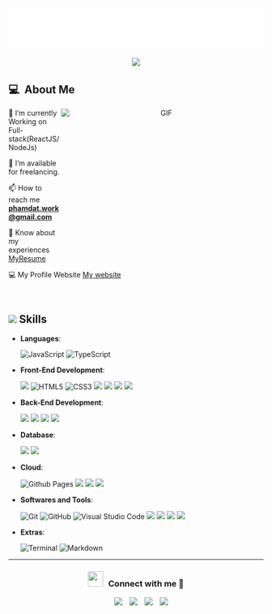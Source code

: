 <a href="#" target="_blank">
  <img src="gudev.svg" width="1200" alt="a" />
</a>

<!--  -->
<p align="center">
  <img src="https://readme-typing-svg.herokuapp.com?font=Time+New+Roman&color=25&size=25&center=true&vCenter=true&width=600&height=100&lines=Pham+Tien+Dat..&hearts;++;Front-End+Developer,;Infomation+Technology+Student,;Active+Learner/Researcher,;Love+to+learn+new+stuffs..<3">
</p>

## 💻 &nbsp;About Me

<a target="_blank" align="center">
  <img align="right" top="500" height="300" width="400" alt="GIF" src="https://media.giphy.com/media/SWoSkN6DxTszqIKEqv/giphy.gif">
</a>

🌱 I’m currently Working on Full-stack(ReactJS/NodeJs)

🤝 I’m available for freelancing.

📫 How to reach me **phamdat.work@gmail.com**

📄 Know about my experiences <a href="#" target="blank">MyResume</a>

💻 My Profile Website <a href="#" target="blank">My website</a>

<br/>

## <img src="https://media2.giphy.com/media/QssGEmpkyEOhBCb7e1/giphy.gif?cid=ecf05e47a0n3gi1bfqntqmob8g9aid1oyj2wr3ds3mg700bl&rid=giphy.gif" width ="25"><b> Skills</b>

<p align="center">

-   **Languages**:

    ![JavaScript](https://img.shields.io/badge/JavaScript%20-%23F7DF1E.svg?style=for-the-badge&logo=javascript&logoColor=black)
    ![TypeScript](https://img.shields.io/badge/TypeScript-007ACC?style=for-the-badge&logo=typescript&logoColor=white)

-   **Front-End Development**:

    ![](https://img.shields.io/badge/React-20232A?style=for-the-badge&logo=react&logoColor=61DAFB)
    ![HTML5](https://img.shields.io/badge/HTML5%20-%23E34F26.svg?style=for-the-badge&logo=html5&logoColor=white)
    ![CSS3](https://img.shields.io/badge/CSS%20-%231572B6.svg?style=for-the-badge&logo=css3&logoColor=white)
    ![](https://img.shields.io/badge/Sass-CC6699?style=for-the-badge&logo=sass&logoColor=white)
    ![](https://img.shields.io/badge/Tailwind_CSS-38B2AC?style=for-the-badge&logo=tailwind-css&logoColor=white)
    ![](https://img.shields.io/badge/Bootstrap-563D7C?style=for-the-badge&logo=bootstrap&logoColor=white)
    ![](https://img.shields.io/badge/Redux-593D88?style=for-the-badge&logo=redux&logoColor=white)
    ![]()
    ![]()

-   **Back-End Development**:

    ![](https://img.shields.io/badge/Node.js-43853D?style=for-the-badge&logo=node.js&logoColor=white)
    ![](https://img.shields.io/badge/Express.js-404D59?style=for-the-badge)
    ![](https://img.shields.io/badge/sequelize-323330?style=for-the-badge&logo=sequelize&logoColor=blue)
    ![](https://img.shields.io/badge/json%20web%20tokens-323330?style=for-the-badge&logo=json-web-tokens&logoColor=pink)
    ![]()

-   **Database**:

    ![](https://img.shields.io/badge/MySQL-00000F?style=for-the-badge&logo=mysql&logoColor=white)
    ![](https://img.shields.io/badge/MongoDB-4EA94B?style=for-the-badge&logo=mongodb&logoColor=white)
    ![]()

-   **Cloud**:

    ![Github Pages](https://img.shields.io/badge/GitHub%20Pages-%23327FC7.svg?style=for-the-badge&logo=github&logoColor=white)
    ![](https://img.shields.io/badge/Amazon_AWS-232F3E?style=for-the-badge&logo=amazon-aws&logoColor=white)
    ![](https://img.shields.io/badge/Google_Cloud-4285F4?style=for-the-badge&logo=google-cloud&logoColor=white)
    ![](https://img.shields.io/badge/Heroku-430098?style=for-the-badge&logo=heroku&logoColor=white)
    ![]()
    ![]()
    ![]()
    ![]()

-   **Softwares and Tools**:

    ![Git](https://img.shields.io/badge/git-%23F05033.svg?style=for-the-badge&logo=git&logoColor=white)
    ![GitHub](https://img.shields.io/badge/github-%23121011.svg?style=for-the-badge&logo=github&logoColor=white)
    ![Visual Studio Code](https://img.shields.io/badge/Visual%20Studio%20Code-0078d7.svg?style=for-the-badge&logo=visual-studio-code&logoColor=white)
    ![](https://img.shields.io/badge/Jira-0052CC?style=for-the-badge&logo=Jira&logoColor=white)
    ![](https://img.shields.io/badge/Figma-F24E1E?style=for-the-badge&logo=figma&logoColor=white)
    ![](https://img.shields.io/badge/eslint-3A33D1?style=for-the-badge&logo=eslint&logoColor=white)
    ![](https://img.shields.io/badge/prettier-1A2C34?style=for-the-badge&logo=prettier&logoColor=F7BA3E)

-   **Extras**:

    ![Terminal](https://img.shields.io/badge/Terminal-%23054020?style=for-the-badge&logo=gnu-bash&logoColor=white)
    ![Markdown](https://img.shields.io/badge/markdown-%23000000.svg?style=for-the-badge&logo=markdown&logoColor=white)
    ![]()

</p>

---

<h3 align="center" > <img src="https://media.giphy.com/media/iY8CRBdQXODJSCERIr/giphy.gif" width="30" height="30" style="margin-right: 10px;">Connect with me 🤝 </h3>

<p align="center">

 <div align="center"  class="icons-social" style="margin-left: 10px;">
        <a style="margin-left: 10px;"  target="_blank" href="#">
			<img src="https://img.icons8.com/doodle/40/000000/linkedin--v2.png"></a>
        <a style="margin-left: 10px;" target="_blank" href="#">
		<img src="https://img.icons8.com/doodle/40/000000/github--v1.png"></a>
    <a style="margin-left: 10px;" target="_blank" href="#">
		<img style="width: 48px;" src="https://img.icons8.com/?size=100&id=6QtoKjRma1Cq&format=png&color=000000"></a>
    <a style="margin-left: 10px;" target="_blank" href="#">
		<img style="width: 48px;" src="https://img.icons8.com/?size=100&id=108643&format=png&color=000000"></a>
		
  </div>

</p>
